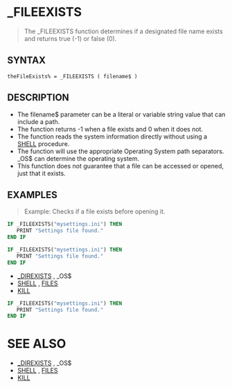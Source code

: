 # _FILEEXISTS
> The _FILEEXISTS function determines if a designated file name exists and returns true (-1) or false (0).

## SYNTAX
`theFileExists% = _FILEEXISTS ( filename$ )`

## DESCRIPTION
* The filename$ parameter can be a literal or variable string value that can include a path.
* The function returns -1 when a file exists and 0 when it does not.
* The function reads the system information directly without using a [SHELL](SHELL.md) procedure.
* The function will use the appropriate Operating System path separators. _OS$ can determine the operating system.
* This function does not guarantee that a file can be accessed or opened, just that it exists.


## EXAMPLES
> Example: Checks if a file exists before opening it.

```vb
IF _FILEEXISTS("mysettings.ini") THEN
   PRINT "Settings file found."
END IF
```


```vb
IF _FILEEXISTS("mysettings.ini") THEN
   PRINT "Settings file found."
END IF
```

* [_DIREXISTS](_DIREXISTS.md) , _OS$
* [SHELL](SHELL.md) , [FILES](FILES.md)
* [KILL](KILL.md)

```vb
IF _FILEEXISTS("mysettings.ini") THEN
   PRINT "Settings file found."
END IF
```



# SEE ALSO
* [_DIREXISTS](_DIREXISTS.md) , _OS$
* [SHELL](SHELL.md) , [FILES](FILES.md)
* [KILL](KILL.md)

